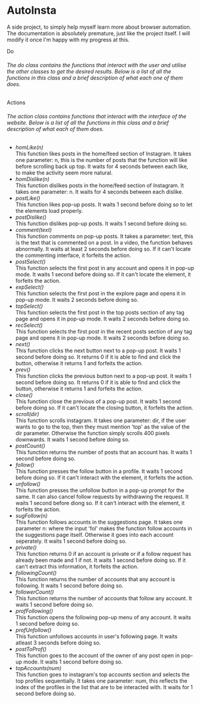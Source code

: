# AutoInsta
A side project, to simply help myself learn more about browser automation. The documentation is absolutely premature, just like the project itself. I will modify it once I'm happy with my progress at this.

<summary>Do</summary>

###### The do class contains the functions that interact with the user and utilise the other classes to get the desired results. Below is a list of all the functions in this class and a brief description of what each one of them does.

<summary>Actions</summary>

###### The action class contains functions that interact with the interface of the website. Below is a list of all the functions in this class and a brief description of what each of them does.
<ul>
	<!-- <li><i></i></li> -->
	<li><i>homLike(n)</i></li>
	This function likes posts in the home/feed section of Instagram. It takes one parameter: n, this is the number of posts that the function will like before scrolling back up top. It waits for 4 seconds between each like, to make the activity seem more natural.
	<li><i>homDislike(n)</i></li>
	This function dislikes posts in the home/feed section of Instagram. It takes one parameter: n. It waits for 4 seconds between each dislike.
	<li><i>postLike()</i></li>
	This function likes pop-up posts. It waits 1 second before doing so to let the elements load properly.
	<li><i>postDislike()</i></li>
	This function dislikes pop-up posts. It waits 1 second before doing so.
	<li><i>comment(text)</i></li>
	This function comments on pop-up posts. It takes a parameter: text, this is the text that is commented on a post. In a video, the function behaves abnormally. It waits at least 2 seconds before doing so. If it can't locate the commenting interface, it forfeits the action.
	<li><i>postSelect()</i></li>
	This function selects the first post in any account and opens it in pop-up mode. It waits 1 second before doing so. If it can't locate the element, it forfeits the action.
	<li><i>expSelect()</i></li>
	This function selects the first post in the explore page and opens it in pop-up mode. It waits 2 seconds before doing so.
	<li><i>topSelect()</i></li>
	This function selects the first post in the top posts section of any tag page and opens it in pop-up mode. It waits 2 seconds before doing so.
	<li><i>recSelect()</i></li>
	This function selects the first post in the recent posts section of any tag page and opens it in pop-up mode. It waits 2 seconds before doing so.
	<li><i>next()</i></li>
	This function clicks the next button next to a pop-up post. It waits 1 second before doing so. It returns 0 if it is able to find and click the button, otherwise it returns 1 and forfeits the action.
	<li><i>prev()</i></li>
	This function clicks the previous button next to a pop-up post. It waits 1 second before doing so. It returns 0 if it is able to find and click the button, otherwise it returns 1 and forfeits the action.
	<li><i>close()</i></li>
	This function close the previous of a pop-up post. It waits 1 second before doing so. If it can't locate the closing button, it forfeits the action.
	<li><i>scroll(dir)</i></li>
	This function scrolls instagram. It takes one parameter: dir, if the user wants to go to the top, then they must mention 'top' as the value of the dir parameter. Otherwise the function simply scrolls 400 pixels downwards. It waits 1 second before doing so.
	<li><i>postCount()</i></li>
	This function returns the number of posts that an account has. It waits 1 second before doing so.
	<li><i>follow()</i></li>
	This function presses the follow button in a profile. It waits 1 second before doing so. If it can't interact with the element, it forfeits the action.
	<li><i>unfollow()</i></li>
	This function presses the unfollow button in a pop-up prompt for the same. It can also cancel follow requests by withdrawing the request. It waits 1 second before diong so. If it can't interact with the element, it forfeits the action.
	<li><i>sugFollow(n)</i></li>
	This function follows accounts in the suggestions page. It takes one parameter n: where the input 'fol' makes the function follow accounts in the suggestions page itself. Otherwise it goes into each account seperately. It waits 1 second before doing so.
	<li><i>private()</i></li>
	This function returns 0 if an account is private or if a follow request has already been made and 1 if not. It waits 1 second before doing so. If it can't extract this information, it forfeits the action.
	<li><i>followingCount()</i></li>
	This function returns the number of accounts that any account is following. It waits 1 second before doing so.
	<li><i>followerCount()</i></li>
	This function returns the number of accounts that follow any account. It waits 1 second before doing so.
	<li><i>profFollowing()</i></li>
	This function opens the following pop-up menu of any account. It waits 1 second before doing so.
	<li><i>profUnfollow()</i></li>
	This function unfollows accounts in user's following page. It waits atleast 3 seconds before doing so.
	<li><i>postToProf()</i></li>
	This function goes to the account of the owner of any post open in pop-up mode. It waits 1 second before doing so.
	<li><i>topAccounts(num)</i></li>
	This function goes to instagram's top accounts section and selects the top profiles sequentially. It takes one parameter: num, this reflects the index of the profiles in the list that are to be interacted with. It waits for 1 second before doing so.
</ul>
